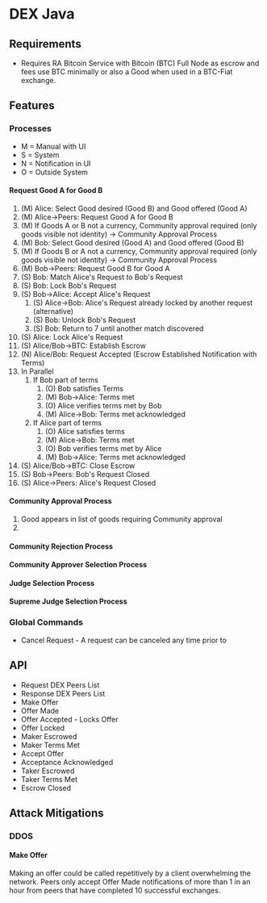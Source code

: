 # DEX Java

## Requirements
* Requires RA Bitcoin Service with Bitcoin (BTC) Full Node as escrow and fees use BTC minimally or also a Good when used in a BTC-Fiat exchange.

## Features

### Processes
* M = Manual with UI
* S = System
* N = Notification in UI
* O = Outside System

#### Request Good A for Good B
1. (M) Alice: Select Good desired (Good B) and Good offered (Good A)
2. (M) Alice->Peers: Request Good A for Good B
3. (M) If Goods A or B not a currency, Community approval required (only goods visible not identity) -> Community Approval Process
4. (M) Bob: Select Good desired (Good A) and Good offered (Good B)
5. (M) If Goods B or A not a currency, Community approval required (only goods visible not identity) -> Community Approval Process
6. (M) Bob->Peers: Request Good B for Good A
7. (S) Bob: Match Alice's Request to Bob's Request
8. (S) Bob: Lock Bob's Request
9. (S) Bob->Alice: Accept Alice's Request
    1. (S) Alice->Bob: Alice's Request already locked by another request (alternative)
    2. (S) Bob: Unlock Bob's Request
    3. (S) Bob: Return to 7 until another match discovered
10. (S) Alice: Lock Alice's Request
11. (S) Alice/Bob->BTC: Establish Escrow
12. (N) Alice/Bob: Request Accepted (Escrow Established Notification with Terms)
13. In Parallel
    1. If Bob part of terms
       1. (O) Bob satisfies Terms
       2. (M) Bob->Alice: Terms met
       3. (O) Alice verifies terms met by Bob
       4. (M) Alice->Bob: Terms met acknowledged
    2. If Alice part of terms
       1. (O) Alice satisfies terms
       2. (M) Alice->Bob: Terms met
       3. (O) Bob verifies terms met by Alice
       4. (M) Bob->Alice: Terms met acknowledged
14. (S) Alice/Bob->BTC: Close Escrow
15. (S) Bob->Peers: Bob's Request Closed
16. (S) Alice->Peers: Alice's Request Closed

#### Community Approval Process
1. Good appears in list of goods requiring Community approval
2.

#### Community Rejection Process


#### Community Approver Selection Process


#### Judge Selection Process


#### Supreme Judge Selection Process


### Global Commands
* Cancel Request - A request can be canceled any time prior to

## API

* Request DEX Peers List
* Response DEX Peers List
* Make Offer
* Offer Made
* Offer Accepted - Locks Offer
* Offer Locked
* Maker Escrowed
* Maker Terms Met
* Accept Offer
* Acceptance Acknowledged
* Taker Escrowed
* Taker Terms Met
* Escrow Closed

## Attack Mitigations

### DDOS

#### Make Offer
Making an offer could be called repetitively by a client overwhelming the network.
Peers only accept Offer Made notifications of more than 1 in an hour from peers
that have completed 10 successful exchanges.

